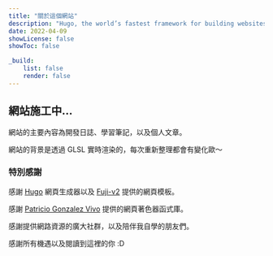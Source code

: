 ```yaml
---
title: "關於這個網站"
description: "Hugo, the world’s fastest framework for building websites."
date: 2022-04-09
showLicense: false
showToc: false

_build:
    list: false
    render: false
---
```


## 網站施工中...

網站的主要內容為開發日誌、學習筆記，以及個人文章。

網站的背景是透過 GLSL 實時渲染的，每次重新整理都會有變化歐～

### 特別感謝

感謝 [Hugo](https://gohugo.io/) 網頁生成器以及 [Fuji-v2](https://themes.gohugo.io/themes/hugo-theme-fuji/) 提供的網頁模板。

感謝 [Patricio Gonzalez Vivo](https://github.com/patriciogonzalezvivo/glslCanvas) 提供的網頁著色器函式庫。

感謝提供網路資源的廣大社群，以及陪伴我自學的朋友們。

感謝所有機遇以及閱讀到這裡的你 :D
